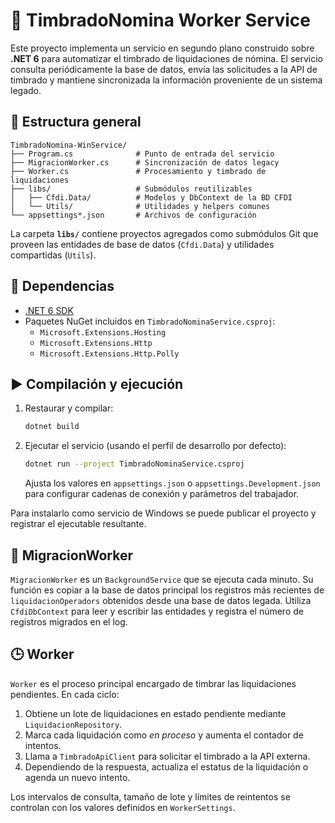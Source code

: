 # 📝 TimbradoNomina Worker Service

Este proyecto implementa un servicio en segundo plano construido sobre **.NET 6** para automatizar el timbrado de liquidaciones de nómina. El servicio consulta periódicamente la base de datos, envía las solicitudes a la API de timbrado y mantiene sincronizada la información proveniente de un sistema legado.

## 📂 Estructura general

```
TimbradoNomina-WinService/
├── Program.cs              # Punto de entrada del servicio
├── MigracionWorker.cs      # Sincronización de datos legacy
├── Worker.cs               # Procesamiento y timbrado de liquidaciones
├── libs/                   # Submódulos reutilizables
│   ├── Cfdi.Data/          # Modelos y DbContext de la BD CFDI
│   └── Utils/              # Utilidades y helpers comunes
└── appsettings*.json       # Archivos de configuración
```

La carpeta **`libs/`** contiene proyectos agregados como submódulos Git que proveen las entidades de base de datos (`Cfdi.Data`) y utilidades compartidas (`Utils`).

## 🔧 Dependencias

- [.NET 6 SDK](https://dotnet.microsoft.com/download/dotnet/6.0)
- Paquetes NuGet incluidos en `TimbradoNominaService.csproj`:
  - `Microsoft.Extensions.Hosting`
  - `Microsoft.Extensions.Http`
  - `Microsoft.Extensions.Http.Polly`

## ▶️ Compilación y ejecución

1. Restaurar y compilar:
   ```bash
   dotnet build
   ```
2. Ejecutar el servicio (usando el perfil de desarrollo por defecto):
   ```bash
   dotnet run --project TimbradoNominaService.csproj
   ```
   Ajusta los valores en `appsettings.json` o `appsettings.Development.json` para configurar cadenas de conexión y parámetros del trabajador.

Para instalarlo como servicio de Windows se puede publicar el proyecto y registrar el ejecutable resultante.

## 🚚 MigracionWorker

`MigracionWorker` es un `BackgroundService` que se ejecuta cada minuto. Su función es copiar a la base de datos principal los registros más recientes de `liquidacionOperadors` obtenidos desde una base de datos legada. Utiliza `CfdiDbContext` para leer y escribir las entidades y registra el número de registros migrados en el log.

## 🕒 Worker

`Worker` es el proceso principal encargado de timbrar las liquidaciones pendientes. En cada ciclo:

1. Obtiene un lote de liquidaciones en estado pendiente mediante `LiquidacionRepository`.
2. Marca cada liquidación como *en proceso* y aumenta el contador de intentos.
3. Llama a `TimbradoApiClient` para solicitar el timbrado a la API externa.
4. Dependiendo de la respuesta, actualiza el estatus de la liquidación o agenda un nuevo intento.

Los intervalos de consulta, tamaño de lote y límites de reintentos se controlan con los valores definidos en `WorkerSettings`.

